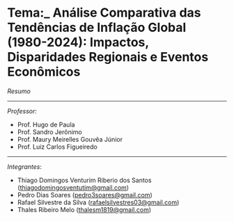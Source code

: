 
# Tema:_ Análise Comparativa das Tendências de Inflação Global (1980-2024): Impactos, Disparidades Regionais e Eventos Econômicos


_Resumo_

---
_Professor:_
- Prof. Hugo de Paula
- Prof. Sandro Jerônimo
- Prof. Maury Meirelles Gouvêa Júnior
- Prof. Luiz Carlos Figueiredo

---
_Integrantes_:
* Thiago Domingos Venturim Riberio dos Santos (thiagodomingosventutim@gmail.com)
* Pedro Dias Soares (pedro3soares@gmail.com)
* Rafael Silvestre da Silva (rafaelsilvestres03@gmail.com)
* Thales Ribeiro Melo (thalesm1819@gmail.com)
